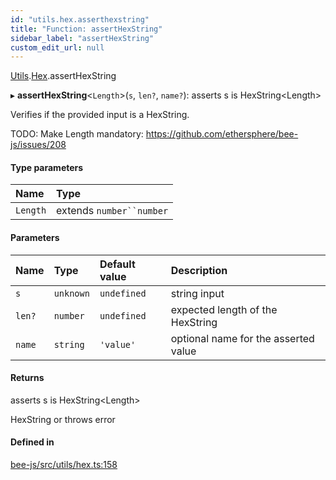 ```yaml
---
id: "utils.hex.asserthexstring"
title: "Function: assertHexString"
sidebar_label: "assertHexString"
custom_edit_url: null
---
```


[Utils](../modules/utils.md).[Hex](../modules/utils.hex.md).assertHexString

▸ **assertHexString**<`Length`\>(`s`, `len?`, `name?`): asserts s is HexString<Length\>

Verifies if the provided input is a HexString.

TODO: Make Length mandatory: https://github.com/ethersphere/bee-js/issues/208

#### Type parameters

| Name | Type |
| :------ | :------ |
| `Length` | extends `number``number` |

#### Parameters

| Name | Type | Default value | Description |
| :------ | :------ | :------ | :------ |
| `s` | `unknown` | `undefined` | string input |
| `len?` | `number` | `undefined` | expected length of the HexString |
| `name` | `string` | `'value'` | optional name for the asserted value |

#### Returns

asserts s is HexString<Length\>

HexString or throws error

#### Defined in

[bee-js/src/utils/hex.ts:158](https://github.com/ethersphere/bee-js/blob/6f227e1/src/utils/hex.ts#L158)
